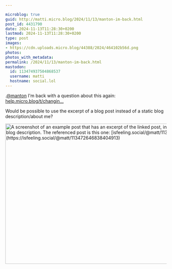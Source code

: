 ```yaml
---

microblog: true
guid: http://matti.micro.blog/2024/11/13/manton-im-back.html
post_id: 4431790
date: 2024-11-13T11:28:30+0200
lastmod: 2024-11-13T11:28:30+0200
type: post
images:
- https://cdn.uploads.micro.blog/44388/2024/464102b56d.png
photos:
photos_with_metadata:
permalink: /2024/11/13/manton-im-back.html
mastodon:
  id: 113474937504868537
  username: matti
  hostname: social.lol
---
```

.[@manton](https://micro.blog/manton) I'm back with a question about this again: [help.micro.blog/t/changin...](https://help.micro.blog/t/changing-the-blog-description/3250)

Would be possible to use the excerpt of a blog post instead of a static blog description/about me?

<img src="/media/uploads/2024/464102b56d.png" width="600" height="439" alt="A screenshot of an example post that has an excerpt of the linked post, instead of the blog description. The referenced post is this one: [isfeeling.social/@matt/113...](https://isfeeling.social/@matt/113472646838404913)">
